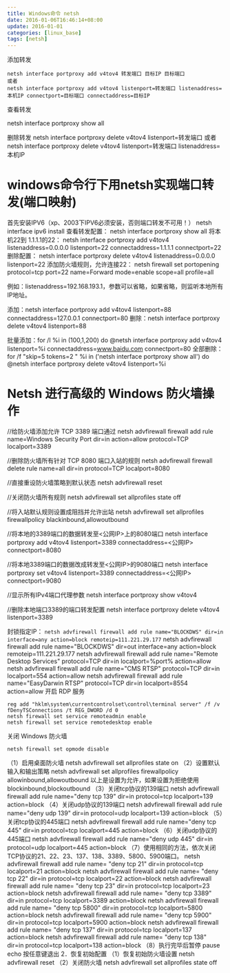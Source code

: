 ```yaml
---
title: Windows命令 netsh
date: 2016-01-06T16:46:14+08:00
update: 2016-01-01
categories: [linux_base]
tags: [netsh]
---
```



添加转发

    netsh interface portproxy add v4tov4 转发端口 目标IP 目标端口
    或者
    netsh interface portproxy add v4tov4 listenport=转发端口 listenaddress=本机IP connectport=目标端口 connectaddress=目标IP

查看转发

netsh interface portproxy show all


删除转发
netsh interface portproxy delete v4tov4 listenport=转发端口
或者
netsh interface portproxy delete v4tov4 listenport=转发端口 listenaddress=本机IP

# windows命令行下用netsh实现端口转发(端口映射)
首先安装IPV6（xp、2003下IPV6必须安装，否则端口转发不可用！）
netsh interface ipv6 install
查看转发配置：
netsh interface portproxy show all
将本机22到 1.1.1.1的22：
netsh interface portproxy add v4tov4 listenaddress=0.0.0.0 listenport=22 connectaddress=1.1.1.1 connectport=22
删除配置：
netsh interface portproxy delete v4tov4 listenaddress=0.0.0.0 listenport=22
添加防火墙规则，允许连接22：
netsh firewall set portopening protocol=tcp port=22 name=Forward mode=enable scope=all profile=all


例如：listenaddress=192.168.193.1，参数可以省略，如果省略，则监听本地所有IP地址。

添加：netsh interface portproxy add v4tov4 listenport=88 connectaddress=127.0.0.1 connectport=80
删除：netsh interface portproxy delete v4tov4 listenport=88

批量添加：for /l %i in (100,1,200) do @netsh interface portproxy add v4tov4 listenport=%i connectaddress=www.baidu.com connectport=80
全部删除：for /f "skip=5 tokens=2 " %i in ('netsh interface portproxy show all') do @netsh interface portproxy delete v4tov4 listenport=%i

# Netsh 进行高级的 Windows 防火墙操作
//给防火墙添加允许 TCP 3389 端口通过
netsh advfirewall firewall add rule name=Windows Security Port dir=in action=allow protocol=TCP localport=3389

//删除防火墙所有针对 TCP 8080 端口入站的规则
netsh advfirewall firewall delete rule name=all dir=in protocol=TCP localport=8080

//直接重设防火墙策略到默认状态
netsh advfirewall reset

//关闭防火墙所有规则
netsh advfirewall set allprofiles state off

//将入站默认规则设置成阻挡并允许出站
netsh advfirewall set allprofiles firewallpolicy blackinbound,allowoutbound

//将本地的3389端口的数据转发至<公网IP>上的8080端口
netsh interface portproxy add v4tov4 listenport=3389 connectaddress=<公网IP> connectport=8080

//将本地3389端口的数据改成转发至<公网IP>的9080端口
netsh interface portproxy set v4tov4 listenport=3389 connectaddress=<公网IP> connectport=9080

//显示所有IPv4端口代理参数
netsh interface portproxy show v4tov4

//删除本地端口3389的端口转发配置
netsh interface portproxy delete v4tov4 listenport=3389

封锁指定IP：
`netsh advfirewall firewall add rule name="BLOCKDWS" dir=in interface=any action=block remoteip=111.221.29.177`
netsh advfirewall firewall add rule name="BLOCKDWS" dir=out interface=any action=block remoteip=111.221.29.177
netsh advfirewall firewall add rule name="Remote Desktop Services" protocol=TCP dir=in localport=%port% action=allow
netsh advfirewall firewall add rule name="CMS RTSP" protocol=TCP dir=in localport=554 action=allow
netsh advfirewall firewall add rule name="EasyDarwin RTSP" protocol=TCP dir=in localport=8554 action=allow
开启 RDP 服务
```
reg add "hklm\system\currentcontrolset\control\terminal server" /f /v fDenyTSConnections /t REG_DWORD /d 0
netsh firewall set service remoteadmin enable
netsh firewall set service remotedesktop enable
```
关闭 Windows 防火墙
```
netsh firewall set opmode disable
```

（1）启用桌面防火墙
netsh advfirewall set allprofiles state on
（2）设置默认输入和输出策略
netsh advfirewall set allprofiles firewallpolicy allowinbound,allowoutbound
以上是设置为允许，如果设置为拒绝使用blockinbound,blockoutbound
（3）关闭tcp协议的139端口
netsh advfirewall firewall add rule name="deny tcp 139" dir=in protocol=tcp localport=139 action=block
（4）关闭udp协议的139端口
netsh advfirewall firewall add rule name="deny udp 139" dir=in protocol=udp localport=139 action=block
（5）关闭tcp协议的445端口
netsh advfirewall firewall add rule name="deny tcp 445" dir=in protocol=tcp localport=445 action=block
（6）关闭udp协议的445端口
netsh advfirewall firewall add rule name="deny udp 445" dir=in protocol=udp localport=445 action=block
（7）使用相同的方法，依次关闭TCP协议的21、22、23、137、138、3389、5800、5900端口。
netsh advfirewall firewall add rule name= "deny tcp 21" dir=in protocol=tcp localport=21 action=block
netsh advfirewall firewall add rule name= "deny tcp 22" dir=in protocol=tcp localport=22 action=block
netsh advfirewall firewall add rule name= "deny tcp 23" dir=in protocol=tcp localport=23 action=block
netsh advfirewall firewall add rule name= "deny tcp 3389" dir=in protocol=tcp localport=3389 action=block
netsh advfirewall firewall add rule name= "deny tcp 5800" dir=in protocol=tcp localport=5800 action=block
netsh advfirewall firewall add rule name= "deny tcp 5900" dir=in protocol=tcp localport=5900 action=block
netsh advfirewall firewall add rule name= "deny tcp 137" dir=in protocol=tcp localport=137 action=block
netsh advfirewall firewall add rule name= "deny tcp 138" dir=in protocol=tcp localport=138 action=block
（8）执行完毕后暂停
pause
echo 按任意键退出
2．恢复初始配置
（1）恢复初始防火墙设置
netsh advfirewall reset
（2）关闭防火墙
netsh advfirewall set allprofiles state off
